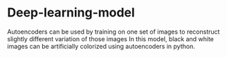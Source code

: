 # Deep-learning-model
Autoencoders can be used by training on one set of images
to reconstruct slightly different variation of those images
In this model, black and white images can be artificially colorized
using autoencoders in python. 
